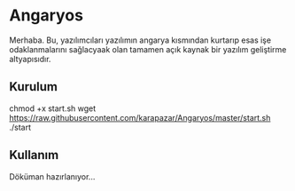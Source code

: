 # Angaryos

Merhaba. Bu, yazılımcıları yazılımın angarya kısmından kurtarıp esas işe odaklanmalarını sağlacyaak olan tamamen açık kaynak bir yazılım geliştirme altyapısıdır. 

## Kurulum

chmod +x start.sh
wget https://raw.githubusercontent.com/karapazar/Angaryos/master/start.sh
./start


## Kullanım 

Döküman hazırlanıyor...